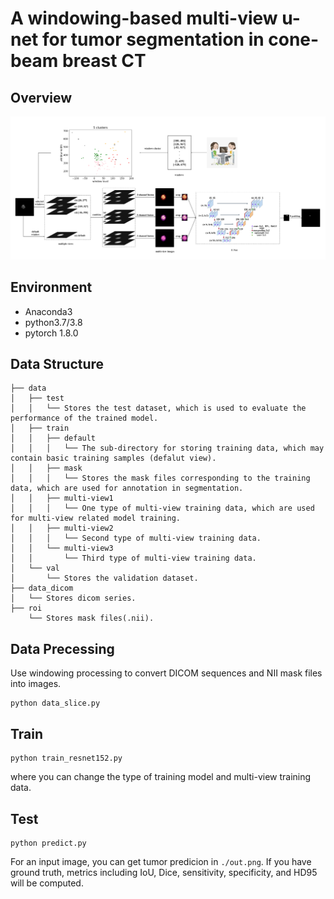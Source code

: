 # A windowing-based multi-view u-net for tumor segmentation in cone-beam breast CT

## Overview
![framework](README.assets/framework.jpg)

## Environment
- Anaconda3
- python3.7/3.8
- pytorch 1.8.0

## Data Structure
```
├── data
│   ├── test
│   │   └── Stores the test dataset, which is used to evaluate the performance of the trained model.
│   ├── train
│   │   ├── default
│   │   │   └── The sub-directory for storing training data, which may contain basic training samples (defalut view).
│   │   ├── mask
│   │   │   └── Stores the mask files corresponding to the training data, which are used for annotation in segmentation.
│   │   ├── multi-view1
│   │   │   └── One type of multi-view training data, which are used for multi-view related model training.
│   │   ├── multi-view2
│   │   │   └── Second type of multi-view training data.
│   │   └── multi-view3
│   │       └── Third type of multi-view training data.
│   └── val
│       └── Stores the validation dataset.
├── data_dicom
│   └── Stores dicom series.
├── roi
    └── Stores mask files(.nii).
```
## Data Precessing
Use windowing processing to convert DICOM sequences and NII mask files into images.
```
python data_slice.py
```
## Train
```
python train_resnet152.py
```
where you can change the type of training model and multi-view training data.

## Test
```
python predict.py
```
For an input image, you can get tumor predicion in `./out.png`. If you have ground truth, metrics including IoU, Dice, sensitivity, specificity, and HD95 will be computed.